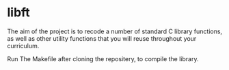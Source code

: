# libft
The aim of the project is to recode a number of standard C library functions, as well as other utility functions that you will reuse throughout your curriculum.

Run The Makefile after cloning the repositery, to compile the library.

